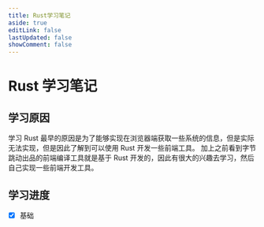 ```yaml
---
title: Rust学习笔记
aside: true
editLink: false
lastUpdated: false
showComment: false
---
```


# Rust 学习笔记

## 学习原因

学习 Rust 最早的原因是为了能够实现在浏览器端获取一些系统的信息，但是实际无法实现，但是因此了解到可以使用 Rust 开发一些前端工具。
加上之前看到字节跳动出品的前端编译工具就是基于 Rust 开发的，因此有很大的兴趣去学习，然后自己实现一些前端开发工具。

## 学习进度

- [x] 基础
